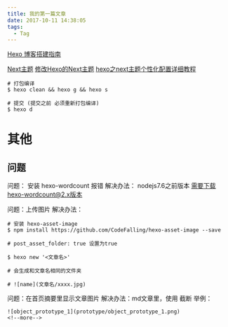```yaml
---
title: 我的第一篇文章
date: 2017-10-11 14:38:05
tags:
  - Tag
---
```


[Hexo 博客搭建指南](https://github.com/limedroid/HexoLearning)

[Next主题](http://theme-next.iissnan.com/)
[修改Hexo的Next主题](http://zhouhuix.cn/2016/11/24/%E4%BF%AE%E6%94%B9Hexo%E7%9A%84Next%E4%B8%BB%E9%A2%98/)
[hexo之next主题个性化配置详细教程](http://blog.csdn.net/w_ngzeqi/article/details/73863543)

```shell
# 打包编译
$ hexo clean && hexo g && hexo s

# 提交 (提交之前 必须重新打包编译)
$ hexo d
```

# 其他

## 问题

问题： 安装 hexo-wordcount 报错
解决办法： nodejs7.6之前版本 需要下载hexo-wordcount@2.x版本

问题：上传图片
解决办法：
```shell
# 安装 hexo-asset-image
$ npm install https://github.com/CodeFalling/hexo-asset-image --save

# post_asset_folder: true 设置为true

$ hexo new '<文章名>'

# 会生成和文章名相同的文件夹

# ![name](文章名/xxxx.jpg)
```

问题：在首页摘要里显示文章图片
解决办法：md文章里，使用 <!--more--> 截断
举例：
```shell
![object_prototype_1](prototype/object_prototype_1.png)
<!--more-->
```
